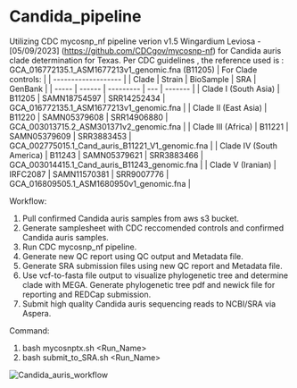 # Candida_pipeline

Utilizing CDC mycosnp_nf pipeline verion v1.5 Wingardium Leviosa - [05/09/2023] (https://github.com/CDCgov/mycosnp-nf) for Candida auris clade determination for Texas. 
Per CDC guidelines , the reference used is : GCA_016772135.1_ASM1677213v1_genomic.fna (B11205)
| For Clade controls: |
| ------------------- |
| Clade	| Strain | BioSample | SRA | GenBank |
| ----- | ------ | --------- | --- | ------- |
| Clade I (South Asia) | B11205 | SAMN18754597 | SRR14252434 | GCA_016772135.1_ASM1677213v1_genomic.fna |
| Clade II (East Asia) | B11220 | SAMN05379608 | SRR14906880 | GCA_003013715.2_ASM301371v2_genomic.fna |
| Clade III (Africa) | B11221 | SAMN05379609 | SRR3883453 | GCA_002775015.1_Cand_auris_B11221_V1_genomic.fna |
| Clade IV (South America) | B11243 | SAMN05379621 | SRR3883466 | GCA_003014415.1_Cand_auris_B11243_genomic.fna |
| Clade V (Iranian) | IRFC2087 | SAMN11570381 | SRR9007776 | GCA_016809505.1_ASM1680950v1_genomic.fna |



Workflow:
1. Pull confirmed Candida auris samples from aws s3 bucket.
2. Generate samplesheet with CDC reccomended controls and confirmed Candida auris samples.
3. Run CDC mycosnp_nf pipeline.
4. Generate new QC report using QC output and Metadata file.
5. Generate SRA submission files using new QC report and Metadata file.
6. Use vcf-to-fasta file output to visualize phylogenetic tree and determine clade with MEGA. Generate phylogenetic tree pdf and newick file for reporting and REDCap submission. 
7. Submit high quality Candida auris sequencing reads to NCBI/SRA via Aspera.


Command:
1. bash mycosnptx.sh <Run_Name>
2. bash submit_to_SRA.sh <Run_Name>

![Candida_auris_workflow](https://github.com/TX-DSHS/Candida_pipeline/assets/127244776/09dcf597-eba8-4e66-805c-966d0750a007)

